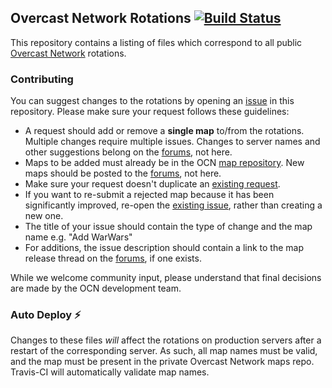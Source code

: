 ## Overcast Network Rotations [![Build Status](https://travis-ci.org/OvercastNetwork/Rotations.svg?branch=master)](https://travis-ci.org/OvercastNetwork/Rotations)


This repository contains a listing of files which correspond to all public [Overcast Network](https://oc.tc) rotations.

### Contributing

You can suggest changes to the rotations by opening an [issue](https://github.com/OvercastNetwork/Rotations/issues) in this repository. Please make sure your request follows these guidelines:

- A request should add or remove a **single map** to/from the rotations. Multiple changes require multiple issues. Changes to server names and other suggestions belong on the [forums](https://oc.tc/forums/4fc1d973b944ec75030002e2), not here.
- Maps to be added must already be in the OCN [map repository](https://maps.oc.tc/). New maps should be posted to the [forums](https://oc.tc/forums/4fc17996c4637515f7000016), not here.
- Make sure your request doesn't duplicate an [existing request](https://github.com/OvercastNetwork/Rotations/issues).
- If you want to re-submit a rejected map because it has been significantly improved, re-open the [existing issue](https://github.com/OvercastNetwork/Rotations/issues), rather than creating a new one.
- The title of your issue should contain the type of change and the map name e.g. "Add WarWars"
- For additions, the issue description should contain a link to the map release thread on the [forums](https://oc.tc/forums/4fc17996c4637515f7000016), if one exists.

While we welcome community input, please understand that final decisions are made by the OCN development team.

### Auto Deploy :zap:

Changes to these files *will* affect the rotations on production servers after a restart of the corresponding server.  As such, all map names must be valid, and the map must be present in the private Overcast Network maps repo. Travis-CI will automatically validate map names.
